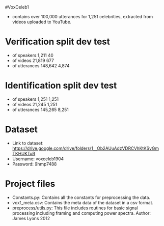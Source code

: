 #VoxCeleb1 
* contains over 100,000 utterances for 1,251 celebrities, extracted from videos uploaded to YouTube. 
# Verification split dev test
* of speakers	1,211	40
* of videos	21,819	677
* of utterances	148,642	4,874
# Identification split dev test
* of speakers	1,251	1,251
* of videos	21,245	1,251
* of utterances	145,265	8,251


# Dataset 
* Link to dataset: https://drive.google.com/drive/folders/1__Ob2AUuAdzVDRCVhKtKSvGmTKHUKTuR
* Username: voxceleb1904
* Password: 9hmp7488
# Project files
* Constants.py: Contains all the constants for preprocessing the data.
* vox1_meta.csv: Contains the meta data of the dataset in a csv format.
* preprocess/utils.py: This file includes routines for basic signal processing including framing and computing power spectra. Author: James Lyons 2012